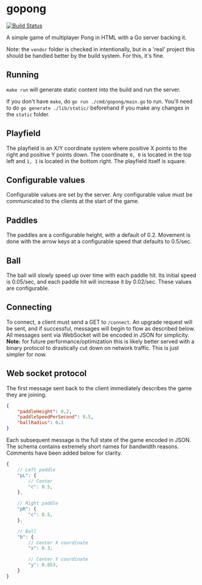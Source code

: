 # gopong

[![Build Status](https://travis-ci.org/Evertras/gopong.svg?branch=master)](https://travis-ci.org/Evertras/gopong)

A simple game of multiplayer Pong in HTML with a Go server backing it.

Note: the `vendor` folder is checked in intentionally, but in a 'real' project this should
be handled better by the build system.  For this, it's fine.

## Running

`make run` will generate static content into the build and run the server.

If you don't have `make`, do `go run ./cmd/gopong/main.go` to run.  You'll need to do
`go generate ./lib/static/` beforehand if you make any changes in the `static` folder.

## Playfield

The playfield is an X/Y coordinate system where positive X points to the right and positive Y
points down.  The coordinate `0, 0` is located in the top left and `1, 1` is located in the
bottom right.  The playfield itself is square.

## Configurable values

Configurable values are set by the server.  Any configurable value must be communicated to the clients
at the start of the game.

## Paddles

The paddles are a configurable height, with a default of 0.2.  Movement is done with the arrow keys at
a configurable speed that defaults to 0.5/sec.

## Ball

The ball will slowly speed up over time with each paddle hit.  Its initial speed is 0.05/sec, and each paddle
hit will increase it by 0.02/sec.  These values are configurable.

## Connecting

To connect, a client must send a GET to `/connect`.  An upgrade request will be sent, and if successful,
messages will begin to flow as described below.  All messages sent via WebSocket will be encoded in JSON for
simplicity.  **Note:** for future performance/optimization this is likely better served with a binary
protocol to drastically cut down on network traffic.  This is just simpler for now.

## Web socket protocol

The first message sent back to the client immediately describes the game they are joining.

```json
{
    "paddleHeight": 0.2,
    "paddleSpeedPerSecond": 0.5,
    "ballRadius": 0.1
}
```

Each subsequent message is the full state of the game encoded in JSON.  The schema contains extremely
short names for bandwidth reasons.  Comments have been added below for clarity.

```javascript
{
    // Left paddle
    "pL": {
        // Center
        "c": 0.5,
    },

    // Right paddle
    "pR": {
        "c": 0.5,
    },

    // Ball
    "b": {
        // Center X coordinate
        "x": 0.3,

        // Center Y coordinate
        "y": 0.853,
    }
}
```
